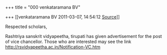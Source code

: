 +++
title = "000 venkataramana BV"

+++
[[venkataramana BV	2011-03-07, 14:54:12 [Source](https://groups.google.com/g/bvparishat/c/ES0OUSLR7Ro)]]



Respected scholars,

Rashtriya sanskrit vidyapeetha, tirupati has given advertisement for the post of vice chancellor. Those who are interested may see the link <http://rsvidyapeetha.ac.in/Notification-VC.htm>

  

